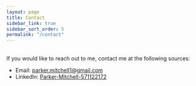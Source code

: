 ```yaml
---
layout: page
title: Contact
sidebar_link: true
sidebar_sort_order: 5
permalink: "/contact"
---
```


<br>
If you would like to reach out to me, contact me at the following sources:
<ul>
    <li>Email: <a href="mailto: parker.mitchell1@gmail.com">parker.mitchell1@gmail.com</a></li>
    <li>LinkedIn: <a href="https://www.linkedin.com/in/parker-mitchell-571122172/">Parker-Mitchell-571122172</a></li>
</ul>